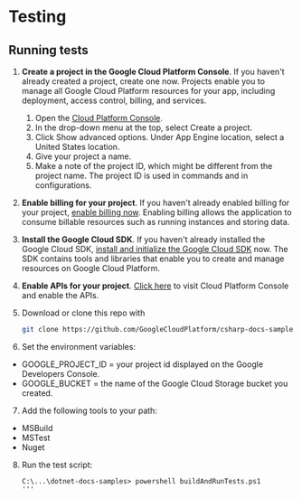 # Testing

## Running tests
1.  **Create a project in the Google Cloud Platform Console**.
    If you haven't already created a project, create one now. Projects enable
    you to manage all Google Cloud Platform resources for your app, including
    deployment, access control, billing, and services.
    1.  Open the [Cloud Platform Console](https://console.cloud.google.com/).
    2.  In the drop-down menu at the top, select Create a project.
    3.  Click Show advanced options. Under App Engine location, select a
        United States location.
    4.  Give your project a name.
    5.  Make a note of the project ID, which might be different from the project
        name. The project ID is used in commands and in configurations.

2.  **Enable billing for your project**.
    If you haven't already enabled billing for your project,
    [enable billing now](https://console.cloud.google.com/project/_/settings).
    Enabling billing allows the application to consume billable resources such
    as running instances and storing data.

3.  **Install the Google Cloud SDK**.
    If you haven't already installed the Google Cloud SDK, [install and
    initialize the Google Cloud SDK](https://cloud.google.com/sdk/docs/) now.
    The SDK contains tools and libraries that enable you to create and manage
    resources on Google Cloud Platform.

4.  **Enable APIs for your project**.
    [Click here](https://console.cloud.google.com/flows/enableapi?apiid=bigquery,storage_api&showconfirmation=true)
    to visit Cloud Platform Console and enable the APIs.

5.  Download or clone this repo with

    ```sh
    git clone https://github.com/GoogleCloudPlatform/csharp-docs-samples
    ```

6.  Set the environment variables:
 - GOOGLE_PROJECT_ID = your project id displayed on the Google Developers Console.
 - GOOGLE_BUCKET = the name of the Google Cloud Storage bucket you created.

7.  Add the following tools to your path:
 - MSBuild
 - MSTest
 - Nuget


8.  Run the test script:

    ```
    C:\...\dotnet-docs-samples> powershell buildAndRunTests.ps1
    '''